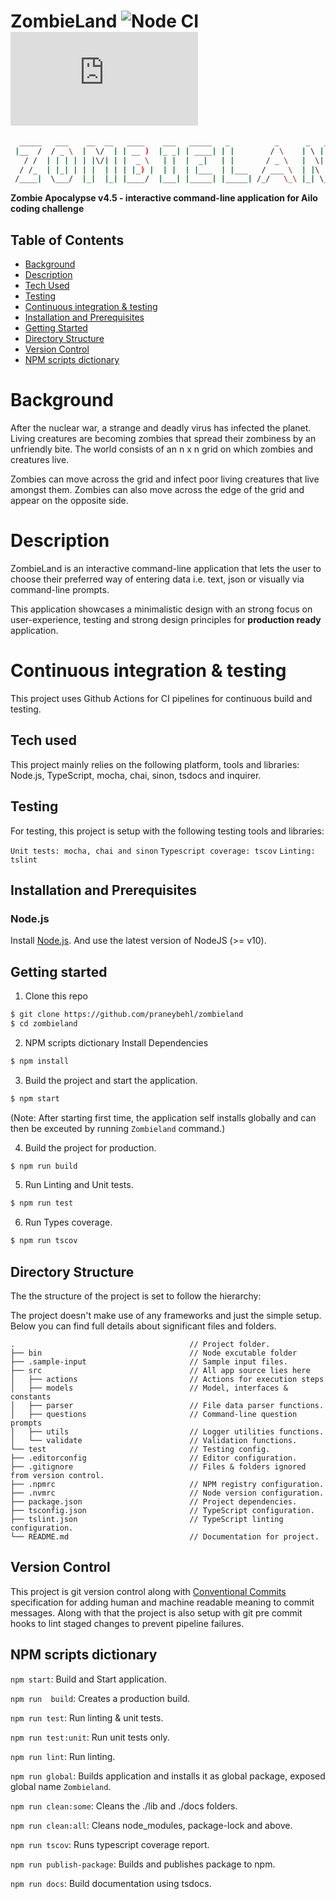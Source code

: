 # ZombieLand ![Node CI](https://github.com/praneybehl/zombieland/workflows/Node%20CI/badge.svg)[![tscov](https://img.shields.io/badge/dynamic/json.svg?label=tscov&prefix=%E2%89%A5&suffix=%&query=$.typeCoverage.minCoverage&uri=https%3A%2F%2Fraw.githubusercontent.com%2Fjeroenouw%2Fliftr-tscov%2Fmaster%2Fpackage.json)](https://github.com/jeroenouw/liftr-tscov)
```bash
  _____   ___    __  __   ____    ___   _____   _          _      _   _   ____
 |__  /  / _ \  |  \/  | | __ )  |_ _| | ____| | |        / \    | \ | | |  _ \
   / /  | | | | | |\/| | |  _ \   | |  |  _|   | |       / _ \   |  \| | | | | |
  / /_  | |_| | | |  | | | |_) |  | |  | |___  | |___   / ___ \  | |\  | | |_| |
 /____|  \___/  |_|  |_| |____/  |___| |_____| |_____| /_/   \_\ |_| \_| |____/
```
**Zombie Apocalypse v4.5 - interactive command-line application for Ailo coding challenge**

## Table of Contents

* [Background](#user-content-background)
* [Description](#user-content-description)
* [Tech Used](#user-content-tech-used)
* [Testing](#user-content-testing)
* [Continuous integration & testing](#user-content-continuous-integration-testing)
* [Installation and Prerequisites](#user-content-installation-and-prerequisites)
* [Getting Started](#user-content-getting-started)
* [Directory Structure](#user-content-directory-structure)
* [Version Control](#user-content-version-control)
* [NPM scripts dictionary ](#user-content-npm-scripts-dictionary)

# Background
After the nuclear war, a strange and deadly virus has infected the planet. Living creatures are becoming zombies that spread their zombiness by an unfriendly bite. The world consists of an ​n​ x​ n​ grid on which ​zombies​ ​and ​creatures​ live.

Zombies can move across the grid and infect poor living creatures that live amongst them. Zombies can also move across the edge of the grid and appear on the opposite side.

# Description
ZombieLand is an interactive command-line application that lets the user to choose their preferred way of entering data i.e. text, json or visually via command-line prompts.

This application showcases a minimalistic design with an strong focus on user-experience, testing and strong design principles for **production ready** application.

# Continuous integration & testing
This project uses Github Actions for CI pipelines for continuous build and testing.

## Tech used
This project mainly relies on the following platform, tools and libraries:
Node.js, TypeScript, mocha, chai, sinon, tsdocs and inquirer.

## Testing
For testing, this project is setup with the following testing tools and libraries:

`Unit tests: mocha, chai and sinon`
`Typescript coverage: tscov`
`Linting: tslint`


## Installation and Prerequisites

### Node.js

Install [Node.js](https://nodejs.org/en/download/). And use the latest version of NodeJS (>= v10).


## Getting started

1. Clone this repo
```bash
$ git clone https://github.com/praneybehl/zombieland
$ cd zombieland
```

2. NPM scripts dictionary Install Dependencies
```bash
$ npm install
```

3. Build the project and start the application.
```bash
$ npm start
```
(Note: After starting first time, the application self installs globally and can then be exceuted by running `Zombieland` command.)

4. Build the project for production.
```bash
$ npm run build
```

5. Run Linting and Unit tests.
```bash
$ npm run test
```

6. Run Types coverage.
```bash
$ npm run tscov
```

## Directory Structure

The the structure of the project is set to follow the hierarchy:

The project doesn't make use of any frameworks and just the simple setup.
Below you can find full details about significant files and folders.

```bass
.                                       // Project folder.
├── bin                                 // Node excutable folder
├── .sample-input                       // Sample input files.
├── src                                 // All app source lies here
│   ├── actions                         // Actions for execution steps
│   ├── models                          // Model, interfaces & constants
│   ├── parser                          // File data parser functions.
│   ├── questions                       // Command-line question prompts
│   ├── utils                           // Logger utilities functions.
│   └── validate                        // Validation functions.
└── test                                // Testing config.
├── .editorconfig                       // Editor configuration.
├── .gitignore                          // Files & folders ignored from version control.
├── .npmrc                              // NPM registry configuration.
├── .nvmrc                              // Node version configuration.
├── package.json                        // Project dependencies.
├── tsconfig.json                       // TypeScript configuration.
├── tslint.json                         // TypeScript linting configuration.
└── README.md                           // Documentation for project.
```

## Version Control
This project is git version control along with [Conventional Commits](https://www.conventionalcommits.org/)
specification for adding human and machine readable meaning to commit messages. Along with that the project
is also setup with git pre commit hooks to lint staged changes to prevent pipeline failures.


## NPM scripts dictionary

`npm start`:			Build and Start application.

`npm run  build`:		Creates a production build.

`npm run test`:			Run linting & unit tests.

`npm run test:unit`:	Run unit tests only.

`npm run lint`:		    Run linting.

`npm run global`:	    Builds application and installs it as global package, exposed global name `Zombieland`.

`npm run clean:some`:	Cleans the ./lib and ./docs folders.

`npm run clean:all`:	Cleans node_modules, package-lock and above.

`npm run tscov`:        Runs typescript coverage report.

`npm run publish-package`: Builds and publishes package to npm.

`npm run docs`:         Build documentation using tsdocs.
